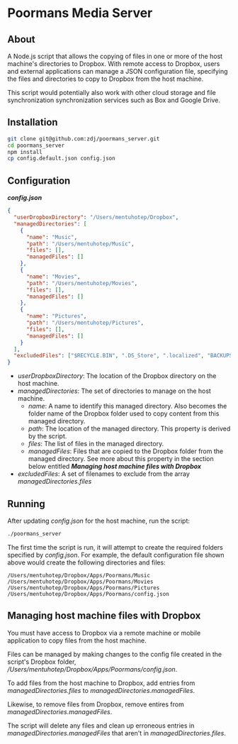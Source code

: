 # Poormans Media Server

## About

A Node.js script that allows the copying of files in one or more of the host machine's directories to Dropbox. With remote access to Dropbox, users and external applications can manage a JSON configuration file, specifying the files and directories to copy to Dropbox from the host machine.

This script would potentially also work with other cloud storage and file synchronization synchronization services such as Box and Google Drive.

## Installation

```bash
git clone git@github.com:zdj/poormans_server.git
cd poormans_server
npm install
cp config.default.json config.json
```

## Configuration

***config.json***

```json
{
  "userDropboxDirectory": "/Users/mentuhotep/Dropbox",
  "managedDirectories": [
    {
      "name": "Music",
      "path": "/Users/mentuhotep/Music",
      "files": [],
      "managedFiles": []
    },
    {
      "name": "Movies",
      "path": "/Users/mentuhotep/Movies",
      "files": [],
      "managedFiles": []
    },
    {
      "name": "Pictures",
      "path": "/Users/mentuhotep/Pictures",
      "files": [],
      "managedFiles": []
    }
  ],
  "excludedFiles": ["$RECYCLE.BIN", ".DS_Store", ".localized", "BACKUPS"]
}
```

- *userDropboxDirectory*: The location of the Dropbox directory on the host machine.
- *managedDirectories*: The set of directories to manage on the host machine.
  - *name*: A name to identify this managed directory. Also becomes the folder name of the Dropbox folder used to copy content from this managed directory.
  - *path*: The location of the managed directory. This property is derived by the script.
  - *files*: The list of files in the managed directory.
  - *managedFiles*: Files that are copied to the Dropbox folder from the managed directory. See more about this property in the section below entitled ***Managing host machine files with Dropbox***
- *excludedFiles*: A set of filenames to exclude from the array *managedDirectories.files*

## Running

After updating *config.json* for the host machine, run the script:

```bash
./poormans_server
```

The first time the script is run, it will attempt to create the required folders specified by *config.json*. For example, the default configuration file shown above would create the following directories and files:

```
/Users/mentuhotep/Dropbox/Apps/Poormans/Music
/Users/mentuhotep/Dropbox/Apps/Poormans/Movies
/Users/mentuhotep/Dropbox/Apps/Poormans/Pictures
/Users/mentuhotep/Dropbox/Apps/Poormans/config.json
```

## Managing host machine files with Dropbox

You must have access to Dropbox via a remote machine or mobile application to copy files from the host machine.

Files can be managed by making changes to the config file created in the script's Dropbox folder, */Users/mentuhotep/Dropbox/Apps/Poormans/config.json*.

To add files from the host machine to Dropbox, add entries from *managedDirectories.files* to *managedDirectories.managedFiles*.

Likewise, to remove files from Dropbox, remove entires from *managedDirectories.managedFiles*.

The script will delete any files and clean up erroneous entries in *managedDirectories.managedFiles* that aren't in *managedDirectories.files*.
